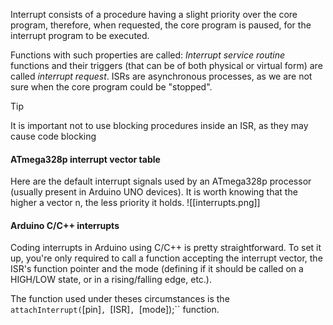 Interrupt consists of a procedure having a slight priority over the core program, therefore, when requested, the core program is paused, for the interrupt program to be executed. 

Functions with such properties are called: _Interrupt service routine_ functions and their triggers (that can be of both physical or virtual form) are called _interrupt request_. ISRs are asynchronous processes, as we are not sure when the core program could be "stopped".

> [!TIP]
> It is important not to use blocking procedures inside an ISR, as they may cause code blocking

#### ATmega328p interrupt vector table
Here are the default interrupt signals used by an ATmega328p processor (usually present in Arduino UNO devices). 
It is worth knowing that the higher a vector n, the less priority it holds.
![[interrupts.png]]

#### Arduino C/C++ interrupts
Coding interrupts in Arduino using C/C++ is pretty straightforward. To set it up, you're only required to call a function accepting the interrupt vector, the ISR's function pointer and the mode (defining if it should be called on a HIGH/LOW state, or in a rising/falling edge, etc.).

The function used under theses circumstances is the ``attachInterrupt(``[pin]``, ``[ISR]``, ``[mode]);`` function.
